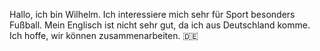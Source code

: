 Hallo, ich bin Wilhelm.
Ich interessiere mich sehr für Sport besonders Fußball.
Mein Englisch ist nicht sehr gut, da ich aus Deutschland komme.
Ich hoffe, wir können zusammenarbeiten.
🇩🇪
